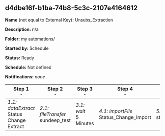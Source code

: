 ## d4dbe16f-b1ba-74b8-5c3c-2107e4164612

**Name** (not equal to External Key)**:** Unsubs_Extraction

**Description:** n/a

**Folder:** my automations/

**Started by:** Schedule

**Status:** Ready

**Schedule:** Not defined

**Notifications:** _none_


| Step 1<br>_<small>-</small>_ | Step 2<br>_<small>-</small>_ | Step 3<br>_<small>-</small>_ | Step 4<br>_<small>-</small>_ | Step 5<br>_<small>-</small>_ |
| --- | --- | --- | --- | --- |
| _1.1: dataExtract_<br>Status Change Extract | _2.1: fileTransfer_<br>sundeep_test | _3.1: wait_<br>5 Minutes | _4.1: importFile_<br>Status_Change_Import | _5.1: query_<br>status_change_query |

